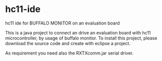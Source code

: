 # hc11-ide
hc11 ide for BUFFALO MONITOR on an evaluation board 

This is a java project to connect an drive an evaluation board with hc11 microcontroller, by usage of buffalo monitor.
To install this project, please download the source code and create with eclipse a project.

As requirement you need also the RXTXcomm.jar serial driver.
